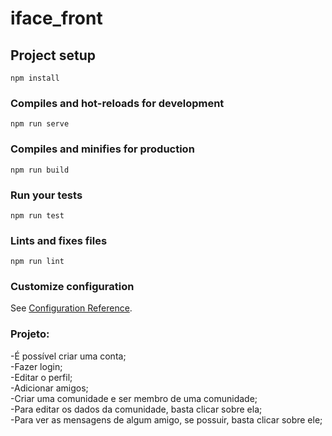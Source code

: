 # iface_front

## Project setup
```
npm install
```

### Compiles and hot-reloads for development
```
npm run serve
```

### Compiles and minifies for production
```
npm run build
```

### Run your tests
```
npm run test
```

### Lints and fixes files
```
npm run lint
```

### Customize configuration
See [Configuration Reference](https://cli.vuejs.org/config/).

### Projeto:

-É possível criar uma conta;</br>
-Fazer login;</br>
-Editar o perfil;</br>
-Adicionar amigos;</br>
-Criar uma comunidade e ser membro de uma comunidade;</br>
-Para editar os dados da comunidade, basta clicar sobre ela;</br>
-Para ver as mensagens de algum amigo, se possuir, basta clicar sobre ele;</br>
